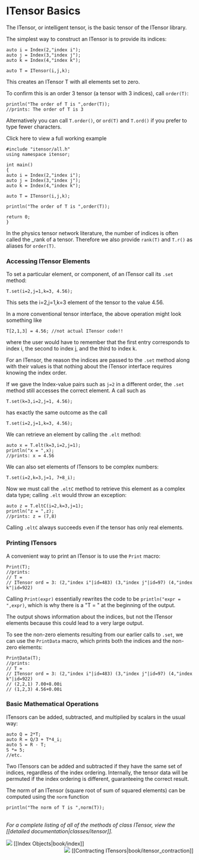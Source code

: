 # ITensor Basics

The ITensor, or intelligent tensor, is the basic tensor of the ITensor library.

The simplest way to construct an ITensor is to provide its indices:

    auto i = Index(2,"index i");
    auto j = Index(3,"index j");
    auto k = Index(4,"index k");

    auto T = ITensor(i,j,k);

This creates an ITensor T with all elements set to zero.

To confirm this is an order 3 tensor (a tensor with 3 indices), call `order(T)`:
    
    println("The order of T is ",order(T));
    //prints: The order of T is 3

Alternatively you can call `T.order()`, or `ord(T)` and `T.ord()` if you prefer to
type fewer characters.

<div class="example_clicker">Click here to view a full working example</div>

    #include "itensor/all.h"
    using namespace itensor;

    int main()
    {
    auto i = Index(2,"index i");
    auto j = Index(3,"index j");
    auto k = Index(4,"index k");
    
    auto T = ITensor(i,j,k);
    
    println("The order of T is ",order(T));

    return 0;
    }

In the physics tensor network literature, the number of 
indices is often called the _rank of a tensor. Therefore we also provide
`rank(T)` and `T.r()` as aliases for `order(T)`.

<a name="elements"></a>
### Accessing ITensor Elements

To set a particular element, or component, of an ITensor call its `.set` method:

    T.set(i=2,j=1,k=3, 4.56);

This sets the i=2,j=1,k=3 element of the tensor to the value 4.56.

In a more conventional tensor interface, the above operation might 
look something like

    T[2,1,3] = 4.56; //not actual ITensor code!!

where the user would have to remember that the first entry corresponds to index
i, the second to index j, and the third to index k.

For an ITensor, the reason the indices are passed to the `.set` method along with their values
is that nothing about the ITensor interface requires knowing the index order.

If we gave the Index-value pairs such as `j=2` in a different order,
the `.set` method still accesses the correct element. A call such as 

    T.set(k=3,i=2,j=1, 4.56);

has exactly the same outcome as the call

    T.set(i=2,j=1,k=3, 4.56);

We can retrieve an element by calling the `.elt` method:

    auto x = T.elt(k=3,i=2,j=1);
    println("x = ",x);
    //prints: x = 4.56

We can also set elements of ITensors to be complex numbers:

    T.set(i=2,k=3,j=1, 7+8_i);

Now we must call the `.eltC` method to retrieve this element as a 
complex data type; calling `.elt` would throw an exception:

    auto z = T.eltC(i=2,k=3,j=1);
    println("z = ",z);
    //prints: z = (7,8)

Calling `.eltC` always succeeds even if the tensor has only real elements.

### Printing ITensors 

A convenient way to print an ITensor is to use the `Print` macro:

    Print(T);
    //prints: 
    // T = 
    // ITensor ord = 3: (2,"index i"|id=483) (3,"index j"|id=97) (4,"index k"|id=922)

Calling `Print(expr)` essentially rewrites the code to be `println("expr = ",expr)`,
which is why there is a "T = " at the beginning of the output.

The output shows information about the indices, but not the 
ITensor elements because this could lead to a very large output.

To see the non-zero elements resulting from our earlier calls to `.set`, 
we can use the `PrintData` macro, which prints both 
the indices and the non-zero elements:

    PrintData(T);
    //prints: 
    // T = 
    // ITensor ord = 3: (2,"index i"|id=483) (3,"index j"|id=97) (4,"index k"|id=922)
    // (2,2,1) 7.00+8.00i
    // (1,2,3) 4.56+0.00i

### Basic Mathematical Operations

ITensors can be added, subtracted, and multiplied by scalars in the usual way:

    auto Q = 2*T;
    auto R = Q/3 + T*4_i;
    auto S = R - T;
    S *= 5;
    //etc.

Two ITensors can be added and subtracted if they have the same 
set of indices, regardless of the index ordering. Internally, the tensor data
will be permuted if the index ordering is different, guaranteeing the correct 
result.

The norm of an ITensor (square root of sum of squared elements) can be computed
using the `norm` function

    println("The norm of T is ",norm(T));


<br/>
<i>For a complete listing of all of the methods of class ITensor, view the
[[detailed documentation|classes/itensor]].</i>


<!-- Commented out for now

### Other ITensor Constructors

To construct a scalar ITensor with a single real or complex 
element x, call

    auto S = ITensor(x);

Constructing an ITensor with a set of Index-value pairs sets
the corresponding element to 1, leaving the rest zero:

    auto F = ITensor(i(2),k(1));

    println(F.real(i(2),k(1)));
    //prints: 1

    println(F.real(i(1),k(1)));
    //prints: 0

This constructor is very handy for creating ITensors which
"pick out" a single element of another tensor.

-->

<br/>

<span style="float:left;"><img src="docs/VERSION/arrowleft.png" class="icon">
[[Index Objects|book/index]]
</span>
<span style="float:right;"><img src="docs/VERSION/arrowright.png" class="icon">
[[Contracting ITensors|book/itensor_contraction]]
</span>

<br/>
